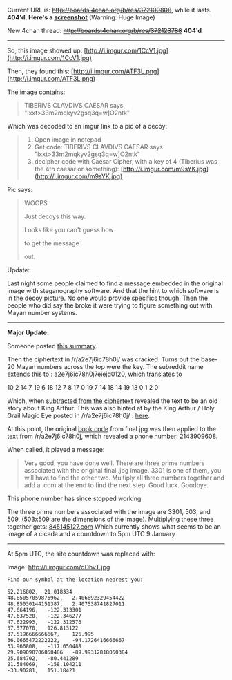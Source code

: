 Current URL is: ~~http://boards.4chan.org/b/res/372100808~~, while it lasts.  **404'd.  Here's a [screenshot](http://i.imgur.com/ke78n.jpg)** (Warning: Huge Image)

New 4chan thread: ~~http://boards.4chan.org/b/res/372123788~~ **404'd**

-----------------------------------------

So, this image showed up: [http://i.imgur.com/1CcV1.jpg](http://i.imgur.com/1CcV1.jpg)

Then, they found this: [http://i.imgur.com/ATF3L.png](http://i.imgur.com/ATF3L.png)

The image contains: 

> TIBERIVS CLAVDIVS CAESAR says "lxxt>33m2mqkyv2gsq3q=w]O2ntk"

Which was decoded to an imgur link to a pic of a decoy:

> 1. Open image in notepad
> 2. Get code: 
> TIBERIVS CLAVDIVS CAESAR says "lxxt>33m2mqkyv2gsq3q=w]O2ntk"
> 3. decipher code with Caesar Cipher, with a key of 4 (Tiberius was the 4th caesar or something):
> [http://i.imgur.com/m9sYK.jpg](http://i.imgur.com/m9sYK.jpg)

Pic says:

> WOOPS
>
> Just decoys this way.
>
> Looks like you can't guess how
>
> to get the message
>
> out.

Update:

Last night some people claimed to find a message embedded in the original image with steganography software.  And that the hint to which software is in the decoy picture.  No one would provide specifics though.  Then the people who did say the broke it were trying to figure something out with Mayan number systems.

---------------------------------


**Major Update:**

Someone posted  [this summary](http://www.reddit.com/r/decipherit/comments/o6if4/state_of_the_deciphering/).



Then the ciphertext in /r/a2e7j6ic78h0j/ was cracked.  Turns out the base-20 Mayan numbers across the top were the key.  The subreddit name extends this to :  a2e7j6ic78h0j7eiejd0120, which translates to

10 2 14 7 19 6 18 12 7 8 17 0 19 7 14 18 14 19 13 0 1 2 0

Which, when [subtracted from the ciphertext](http://www.reddit.com/r/decipherit/comments/o6if4/state_of_the_deciphering/c3evpsl) revealed the text to be an old story about King Arthur.  This was also hinted at by the King Arthur / Holy Grail Magic Eye posted in /r/a2e7j6ic78h0j/ : [here](http://www.reddit.com/r/a2e7j6ic78h0j/comments/o6n9a/problems/).

At this point, the original [book code](http://pastebin.com/aXYZzzcv) from final.jpg was then applied to the text from /r/a2e7j6ic78h0j, which revealed a phone number: 2143909608.

When called, it played a message:

> Very good, you have done well. There are three prime numbers associated with the original final .jpg image. 3301 is one of them, you will have to find the other two. Multiply all three numbers together and add a .com at the end to find the next step. Good luck. Goodbye.

This phone number has since stopped working.

The three prime numbers associated with the image are 3301,  503, and 509, (503x509 are the dimensions of the image).  Multiplying these three together gets: [845145127.com](http://845145127.com/)  Which currently shows what seems to be an image of a cicada and a countdown to 5pm UTC 9 January

---------------------------

At 5pm UTC, the site countdown was replaced with:

Image: http://i.imgur.com/dDhvT.jpg

    Find our symbol at the location nearest you:
    
    52.216802,	21.018334
    48.85057059876962,	 2.406892329454422
    48.85030144151387,	 2.407538741827011
    47.664196,	 -122.313301
    47.637520,	 -122.346277
    47.622993,	 -122.312576
    37.577070,	 126.813122
    37.5196666666667,	 126.995
    36.0665472222222,	 -94.1726416666667
    33.966808,	 -117.650488
    29.909098706850486	 -89.99312818050384
    25.684702,	 -80.441289
    21.584069,	 -158.104211
    -33.90281,	 151.18421


